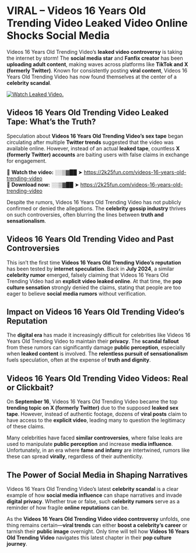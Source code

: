 # VIRAL – Videos 16 Years Old Trending Video Leaked Video Online Shocks Social Media 

Videos 16 Years Old Trending Video’s **leaked video controversy** is taking the internet by storm! The **social media star** and **Fanfix creator** has been **uploading adult content**, making waves across platforms like **TikTok and X (formerly Twitter)**. Known for consistently posting **viral content**, Videos 16 Years Old Trending Video has now found themselves at the center of a **celebrity scandal**.  

[![Watch Leaked Video.](https://miro.medium.com/v2/resize:fit:828/format:webp/1*cilzJN44JGOrTw9NJCrNHA.gif "Watch Leaked Video")](https://2k25fun.com/videos-16-years-old-trending-video)

## **Videos 16 Years Old Trending Video Leaked Tape: What’s the Truth?**  
Speculation about **Videos 16 Years Old Trending Video’s sex tape** began circulating after multiple **Twitter trends** suggested that the video was available online. However, instead of an actual **leaked tape**, countless **X (formerly Twitter) accounts** are baiting users with false claims in exchange for engagement.  

🔹 **Watch the video:** ░░▒▓██ ➤ https://2k25fun.com/videos-16-years-old-trending-video  
🔹 **Download now:** ░░▒▓██ ➤ https://2k25fun.com/videos-16-years-old-trending-video  

Despite the rumors, Videos 16 Years Old Trending Video has not publicly confirmed or denied the allegations. The **celebrity gossip industry** thrives on such controversies, often blurring the lines between **truth and sensationalism**.  

## **Videos 16 Years Old Trending Video and Past Controversies**  
This isn’t the first time **Videos 16 Years Old Trending Video’s reputation** has been tested by **internet speculation**. Back in **July 2024**, a similar **celebrity rumor** emerged, falsely claiming that Videos 16 Years Old Trending Video had an **explicit video leaked online**. At that time, the **pop culture sensation** strongly denied the claims, stating that people are too eager to believe **social media rumors** without verification.  

## **Impact on Videos 16 Years Old Trending Video’s Reputation**  
The **digital era** has made it increasingly difficult for celebrities like Videos 16 Years Old Trending Video to maintain their **privacy**. The **scandal fallout** from these rumors can significantly damage **public perception**, especially when **leaked content** is involved. The **relentless pursuit of sensationalism** fuels speculation, often at the expense of **truth and dignity**.  

## **Videos 16 Years Old Trending Video Videos: Real or Clickbait?**  
On **September 16**, Videos 16 Years Old Trending Video became the top **trending topic on X (formerly Twitter)** due to the supposed **leaked sex tape**. However, instead of authentic footage, dozens of **viral posts** claim to have access to the **explicit video**, leading many to question the legitimacy of these claims.  

Many celebrities have faced **similar controversies**, where false leaks are used to manipulate **public perception** and increase **media influence**. Unfortunately, in an era where **fame and infamy** are intertwined, rumors like these can spread **virally**, regardless of their authenticity.  

## **The Power of Social Media in Shaping Narratives**  
Videos 16 Years Old Trending Video’s latest **celebrity scandal** is a clear example of how **social media influence** can shape narratives and invade **digital privacy**. Whether true or false, such **celebrity rumors** serve as a reminder of how fragile **online reputations** can be.  

As the **Videos 16 Years Old Trending Video video controversy** unfolds, one thing remains certain—**viral trends** can either **boost a celebrity’s career** or tarnish their **public image** overnight. Only time will tell how **Videos 16 Years Old Trending Video** navigates this latest chapter in their **pop culture journey**. 